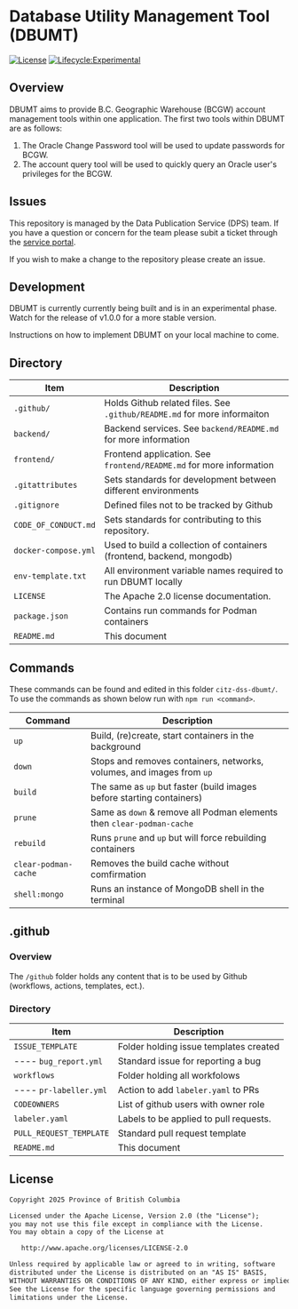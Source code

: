 # Database Utility Management Tool (DBUMT)

[![License](https://img.shields.io/badge/License-Apache%202.0-blue.svg)](LICENSE)
[![Lifecycle:Experimental](https://img.shields.io/badge/Lifecycle-Experimental-339999)](https://github.com/bcgov/repomountie/blob/master/doc/lifecycle-badges.md)

## Overview

DBUMT aims to provide B.C. Geographic Warehouse (BCGW) account management tools within one application. The first two tools within DBUMT are as follows:

1. The Oracle Change Password tool will be used to update passwords for BCGW.
2. The account query tool will be used to quickly query an Oracle user's privileges for the BCGW.


## Issues

This repository is managed by the Data Publication Service (DPS) team. If you have a question or concern for the team please subit a ticket through the [service portal](https://dpdd.atlassian.net/servicedesk/customer/portal/1/group/5).

If you wish to make a change to the repository please create an issue.

## Development

DBUMT is currently currently being built and is in an experimental phase. Watch for the release of v1.0.0 for a more stable version.

Instructions on how to implement DBUMT on your local machine to come.

## Directory

| Item                 | Description                                                              |
| -------------------- | ------------------------------------------------------------------------ |
| `.github/`           | Holds Github related files. See `.github/README.md` for more informaiton |
| `backend/`           | Backend services. See `backend/README.md` for more information           |
| `frontend/`          | Frontend application. See `frontend/README.md` for more information      |
| `.gitattributes`     | Sets standards for development between different environments            |
| `.gitignore`         | Defined files not to be tracked by Github                                |
| `CODE_OF_CONDUCT.md` | Sets standards for contributing to this repository.                      |
| `docker-compose.yml` | Used to build a collection of containers (frontend, backend, mongodb)    |
| `env-template.txt`   | All environment variable names required to run DBUMT locally             |
| `LICENSE`            | The Apache 2.0 license documentation.                                    |
| `package.json`       | Contains run commands for Podman containers                              |
| `README.md`          | This document                                                            |

## Commands

These commands can be found and edited in this folder `citz-dss-dbumt/`. To use the commands as shown below run with `npm run <command>`.

| Command              | Description                                                           |
| -------------------- | --------------------------------------------------------------------- |
| `up`                 | Build, (re)create, start containers in the background                 |
| `down`               | Stops and removes containers, networks, volumes, and images from `up` |
| `build`              | The same as `up` but faster (build images before starting containers) |
| `prune`              | Same as `down` & remove all Podman elements then `clear-podman-cache` |
| `rebuild`            | Runs `prune` and `up` but will force rebuilding containers            |
| `clear-podman-cache` | Removes the build cache without comfirmation                          |
| `shell:mongo`        | Runs an instance of MongoDB shell in the terminal                     |


## .github

<!-- This section is included here as a README in `.github` directory will take precedence over any root file -->

### Overview

The `/github` folder holds any content that is to be used by Github (workflows, actions, templates, ect.).

### Directory

| Item                    | Description                            |
| ----------------------- | -------------------------------------- |
| `ISSUE_TEMPLATE`        | Folder holding issue templates created |
|  ---- `bug_report.yml`  | Standard issue for reporting a bug     |
| `workflows`             | Folder holding all workfolows          |
|  ---- `pr-labeller.yml` | Action to add `labeler.yaml` to PRs    |
| `CODEOWNERS`            | List of github users with owner role   |
| `labeler.yaml`          | Labels to be applied to pull requests. |
| `PULL_REQUEST_TEMPLATE` | Standard pull request template         |
| `README.md`             | This document                          |

## License

```md
Copyright 2025 Province of British Columbia

Licensed under the Apache License, Version 2.0 (the "License");
you may not use this file except in compliance with the License.
You may obtain a copy of the License at

   http://www.apache.org/licenses/LICENSE-2.0

Unless required by applicable law or agreed to in writing, software
distributed under the License is distributed on an "AS IS" BASIS,
WITHOUT WARRANTIES OR CONDITIONS OF ANY KIND, either express or implied.
See the License for the specific language governing permissions and
limitations under the License.
```

